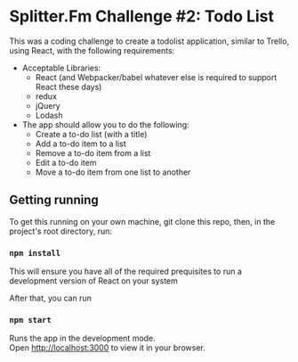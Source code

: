 # Splitter.Fm Challenge #2: Todo List

This was a coding challenge to create a todolist application, similar to Trello, using React, with the following requirements:

- Acceptable Libraries:
    - React (and Webpacker/babel whatever else is required to support React these days)
    - redux
    - jQuery
    - Lodash
- The app should allow you to do the following:
    - Create a to-do list (with a title)
    - Add a to-do item to a list
    - Remove a to-do item from a list
    - Edit a to-do item
    - Move a to-do item from one list to another


## Getting running

To get this running on your own machine, git clone this repo, then, in the project's root directory, run:

### `npm install`

This will ensure you have all of the required prequisites to run a development version of React on your system

After that, you can run

### `npm start`

Runs the app in the development mode.\
Open [http://localhost:3000](http://localhost:3000) to view it in your browser.
